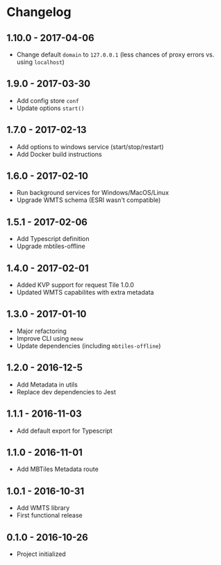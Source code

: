
# Changelog

## 1.10.0 - 2017-04-06

- Change default `domain` to `127.0.0.1` (less chances of proxy errors vs. using `localhost`)

## 1.9.0 - 2017-03-30

- Add config store `conf`
- Update options `start()`

## 1.7.0 - 2017-02-13

- Add options to windows service (start/stop/restart)
- Add Docker build instructions

## 1.6.0 - 2017-02-10

- Run background services for Windows/MacOS/Linux
- Upgrade WMTS schema (ESRI wasn't compatible)

## 1.5.1 - 2017-02-06

- Add Typescript definition
- Upgrade mbtiles-offline

## 1.4.0 - 2017-02-01

- Added KVP support for request Tile 1.0.0
- Updated WMTS capabilites with extra metadata

## 1.3.0 - 2017-01-10

- Major refactoring
- Improve CLI using `meow`
- Update dependencies (including `mbtiles-offline`)

## 1.2.0 - 2016-12-5

- Add Metadata in utils
- Replace dev dependencies to Jest

## 1.1.1 - 2016-11-03

- Add default export for Typescript

## 1.1.0 - 2016-11-01

- Add MBTiles Metadata route

## 1.0.1 - 2016-10-31

- Add WMTS library
- First functional release

## 0.1.0 - 2016-10-26

- Project initialized
